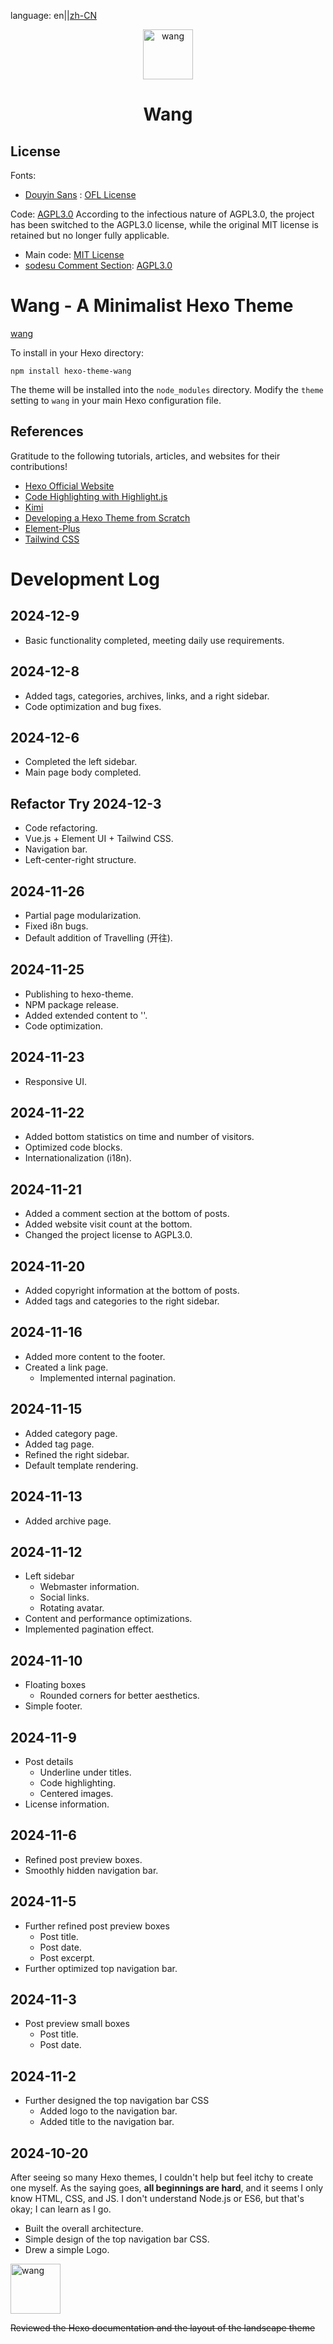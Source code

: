 language: en||[zh-CN](README.md)
<center>
<img src="https://i.ibb.co/9HSNt5c/wang.png" alt="wang" border="0" width="80" height="80">

# Wang
</center>

## License
Fonts:
 + [Douyin Sans](https://fonts.zeoseven.com/en/items/84/) : [OFL License](FONT-LICENSE)

Code: [AGPL3.0](LICENSE) 
  According to the infectious nature of AGPL3.0, the project has been switched to the AGPL3.0 license, while the original MIT license is retained but no longer fully applicable.
 + Main code: [MIT License](MIT_LICENSE)
 + [sodesu Comment Section](https://github.com/BeiyanYunyi/sodesu): [AGPL3.0](https://github.com/BeiyanYunyi/sodesu/blob/main/LICENSE)

# Wang - A Minimalist Hexo Theme

[wang](wang.png)

To install in your Hexo directory:

```
npm install hexo-theme-wang
```

The theme will be installed into the `node_modules` directory.
Modify the `theme` setting to `wang` in your main Hexo configuration file.

## References
Gratitude to the following tutorials, articles, and websites for their contributions!
 + [Hexo Official Website](https://hexo.io/)
 + [Code Highlighting with Highlight.js](https://highlightjs.org/)
 + [Kimi](https://kimi.moonshot.cn/)
 + [Developing a Hexo Theme from Scratch](https://liuyib.github.io/2019/08/20/develop-hexo-theme-from-0-to-1/)
 + [Element-Plus](https://element-plus.org)
 + [Tailwind CSS](https://tailwindcss.com/)  

# Development Log
## 2024-12-9
 + Basic functionality completed, meeting daily use requirements.
## 2024-12-8
 + Added tags, categories, archives, links, and a right sidebar.
 + Code optimization and bug fixes.
## 2024-12-6
 + Completed the left sidebar.
 + Main page body completed.
## Refactor Try 2024-12-3
 + Code refactoring.
 + Vue.js + Element UI + Tailwind CSS.
 + Navigation bar.
 + Left-center-right structure.
## 2024-11-26
 + Partial page modularization.
 + Fixed i8n bugs.
 + Default addition of Travelling (开往).
## 2024-11-25
 + Publishing to hexo-theme.
 + NPM package release.
 + Added extended content to '<head>'.
 + Code optimization.
## 2024-11-23
 + Responsive UI.
## 2024-11-22
 + Added bottom statistics on time and number of visitors.
 + Optimized code blocks.
 + Internationalization (i18n).
## 2024-11-21
 + Added a comment section at the bottom of posts.
 + Added website visit count at the bottom.
 + Changed the project license to AGPL3.0.
## 2024-11-20
 + Added copyright information at the bottom of posts.
 + Added tags and categories to the right sidebar.
## 2024-11-16
 + Added more content to the footer.
 + Created a link page.
   + Implemented internal pagination.
## 2024-11-15
 + Added category page.
 + Added tag page.
 + Refined the right sidebar.
 + Default template rendering.
## 2024-11-13
 + Added archive page.
## 2024-11-12
 + Left sidebar
   + Webmaster information.
   + Social links.
   + Rotating avatar.
 + Content and performance optimizations.
 + Implemented pagination effect.
## 2024-11-10
 + Floating boxes
   + Rounded corners for better aesthetics.
 + Simple footer.
## 2024-11-9
 + Post details
   + Underline under titles.
   + Code highlighting.
   + Centered images.
 + License information.
## 2024-11-6
 + Refined post preview boxes.
 + Smoothly hidden navigation bar.
## 2024-11-5
 + Further refined post preview boxes
   + Post title.
   + Post date.
   + Post excerpt.
 + Further optimized top navigation bar.
## 2024-11-3
 + Post preview small boxes
   + Post title.
   + Post date.
## 2024-11-2        
 + Further designed the top navigation bar CSS
   + Added logo to the navigation bar.
   + Added title to the navigation bar.

## 2024-10-20
After seeing so many Hexo themes, I couldn't help but feel itchy to create one myself. As the saying goes, **all beginnings are hard**, and it seems I only know HTML, CSS, and JS. I don't understand Node.js or ES6, but that's okay; I can learn as I go.

+ Built the overall architecture.
+ Simple design of the top navigation bar CSS.
+ Drew a simple Logo.
<img src="https://i.ibb.co/9HSNt5c/wang.png" alt="wang" border="0" width="80" height="80">

~~Reviewed the Hexo documentation and the layout of the landscape theme~~